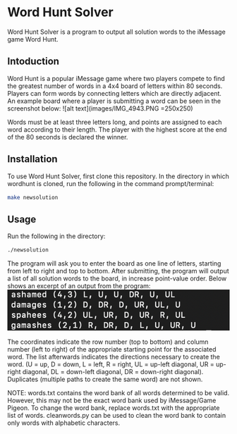 # Word Hunt Solver
Word Hunt Solver is a program to output all solution words to the iMessage game Word Hunt.

## Intoduction

Word Hunt is a popular iMessage game where two players compete to find the greatest number of words in a 4x4 board of letters within 80 seconds. Players can form words by connecting letters which are directly adjacent. An example board where a player is submitting a word can be seen in the screenshot below:
![alt text](images/IMG_4943.PNG =250x250)

Words must be at least three letters long, and points are assigned to each word according to their length. The player with the highest score at the end of the 80 seconds is declared the winner.

## Installation

To use Word Hunt Solver, first clone this repository. In the directory in which wordhunt is cloned, run the following in the command prompt/terminal:
```bash
make newsolution
```

## Usage

Run the following in the directory:
```bash
./newsolution
```
The program will ask you to enter the board as one line of letters, starting from left to right and top to bottom. After submitting, the program will output a list of all solution words to the board, in increase point-value order. Below shows an excerpt of an output from the program:
![alt text](images/output.png)

The coordinates indicate the row number (top to bottom) and column number (left to right) of the appropriate starting point for the associated word. The list afterwards indicates the directions necessary to create the word. (U = up, D = down, L = left, R = right, UL = up-left diagonal, UR = up-right diagonal, DL = down-left diagonal, DR = down-right diagonal). Duplicates (multiple paths to create the same word) are not shown.

NOTE: words.txt contains the word bank of all words determined to be valid. However, this may not be the exact word bank used by iMessage/Game Pigeon. To change the word bank, replace words.txt with the appropriate list of words. cleanwords.py can be used to clean the word bank to contain only words with alphabetic characters.